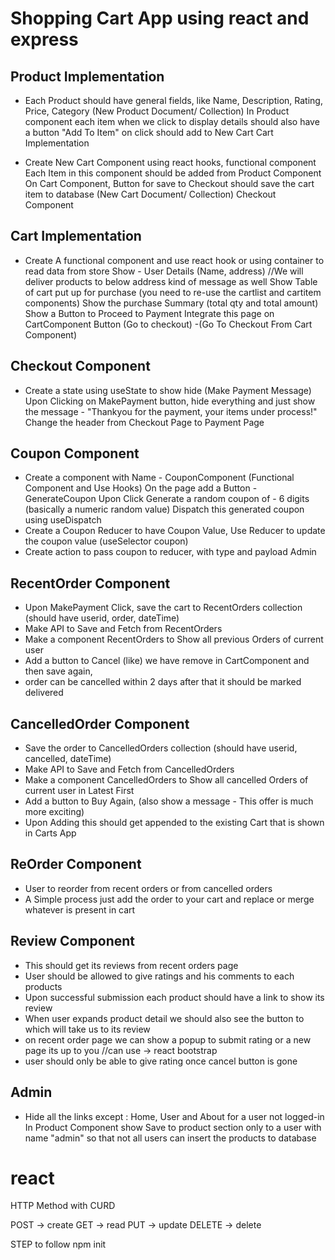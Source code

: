 
# Shopping Cart App using react and express

## Product Implementation

- Each Product should have general fields, like Name, Description, Rating, Price, Category (New Product Document/ Collection)
In Product component each item when we click to display details should also have a button "Add To Item" on click should add to New Cart
Cart Implementation

- Create New Cart Component using react hooks, functional component
Each Item in this component should be added from Product Component
On Cart Component, Button for save to Checkout should save the cart item to database (New Cart Document/ Collection)
Checkout Component

## Cart Implementation

- Create A functional component and use react hook or using container to read data from store
Show - User Details (Name, address) //We will deliver products to below address kind of message as well
Show Table of cart put up for purchase (you need to re-use the cartlist and cartitem components)
Show the purchase Summary (total qty and total amount)
Show a Button to Proceed to Payment
Integrate this page on CartComponent Button (Go to checkout) -(Go To Checkout From Cart Component)

## Checkout Component

- Create a state using useState to show hide (Make Payment Message)
Upon Clicking on MakePayment button, hide everything and just show the message - "Thankyou for the payment, your items under process!"
Change the header from Checkout Page to Payment Page

## Coupon Component

- Create a component with Name - CouponComponent (Functional Component and Use Hooks)
On the page add a Button - GenerateCoupon
Upon Click Generate a random coupon of - 6 digits (basically a numeric random value)
Dispatch this generated coupon using useDispatch
- Create a Coupon Reducer to have Coupon Value, Use Reducer to update the coupon value (useSelector coupon)
- Create action to pass coupon to reducer, with type and payload
Admin

## RecentOrder Component
- Upon MakePayment Click, save the cart to RecentOrders collection (should have userid, order, dateTime)
- Make API to Save and Fetch from RecentOrders
- Make a component RecentOrders to Show all previous Orders of current user
- Add a button to Cancel (like) we have remove in CartComponent and then save again, 
- order can be cancelled within 2 days after that it should be marked delivered

## CancelledOrder Component

- Save the order to CancelledOrders collection (should have userid, cancelled, dateTime)
- Make API to Save and Fetch from CancelledOrders
- Make a component CancelledOrders to Show all cancelled Orders of current user in Latest First
- Add a button to Buy Again, (also show a message - This offer is much more exciting)
- Upon Adding this should get appended to the existing Cart that is shown in Carts App

## ReOrder Component
- User to reorder from recent orders or from cancelled orders
- A Simple process just add the order to your cart and replace or merge whatever is present in cart

## Review Component

- This should get its reviews from recent orders page
- User should be allowed to give ratings and his comments to each products
- Upon successful submission each product should have a link to show its review 
- When user expands product detail we should also see the button to which will take us to its review
- on recent order page we can show a popup to submit rating or a new page its up to you //can use -> react bootstrap
- user should only be able to give rating once cancel button is gone

## Admin

- Hide all the links except : Home, User and About for a user not logged-in
In Product Component show Save to product section only to a user with name "admin" so that not all users
can insert the products to database

# react
HTTP Method with CURD

POST -> create
GET -> read
PUT -> update
DELETE -> delete

STEP to follow
npm init

